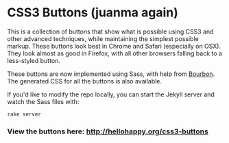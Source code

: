 # CSS3 Buttons (juanma again)

This is a collection of buttons that show what is possible using CSS3 and other advanced techniques, while maintaining the simplest possible markup. These buttons look best in Chrome and Safari (especially on OSX). They look almost as good in Firefox, with all other browsers falling back to a less-styled button.

These buttons are now implemented using Sass, with help from [Bourbon](http://github.com/thoughtbot/bourbon). The generated CSS for all the buttons is also available.

If you'd like to modify the repo locally, you can start the Jekyll server and watch the Sass files with:

    rake server

### View the buttons here: http://hellohappy.org/css3-buttons
